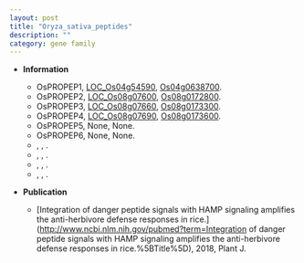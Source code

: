 ```yaml
---
layout: post
title: "Oryza_sativa_peptides"
description: ""
category: gene family
---
```


* **Information**  
    + OsPROPEP1, [LOC_Os04g54590](http://rice.plantbiology.msu.edu/cgi-bin/ORF_infopage.cgi?orf=LOC_Os04g54590), [Os04g0638700](http://rapdb.dna.affrc.go.jp/viewer/gbrowse_details/irgsp1?name=Os04g0638700).
    + OsPROPEP2, [LOC_Os08g07600](http://rice.plantbiology.msu.edu/cgi-bin/ORF_infopage.cgi?orf=LOC_Os08g07600), [Os08g0172800](http://rapdb.dna.affrc.go.jp/viewer/gbrowse_details/irgsp1?name=Os08g0172800).
    + OsPROPEP3, [LOC_Os08g07660](http://rice.plantbiology.msu.edu/cgi-bin/ORF_infopage.cgi?orf=LOC_Os08g07660), [Os08g0173300](http://rapdb.dna.affrc.go.jp/viewer/gbrowse_details/irgsp1?name=Os08g0173300).
    + OsPROPEP4, [LOC_Os08g07690](http://rice.plantbiology.msu.edu/cgi-bin/ORF_infopage.cgi?orf=LOC_Os08g07690), [Os08g0173600](http://rapdb.dna.affrc.go.jp/viewer/gbrowse_details/irgsp1?name=Os08g0173600).
    + OsPROPEP5, None, None.
    + OsPROPEP6, None, None.
    + , , .
    + , , .
    + , , .
    + , , .

* **Publication**  
    + [Integration of danger peptide signals with HAMP signaling amplifies the anti-herbivore defense responses in rice.](http://www.ncbi.nlm.nih.gov/pubmed?term=Integration of danger peptide signals with HAMP signaling amplifies the anti-herbivore defense responses in rice.%5BTitle%5D), 2018, Plant J.


